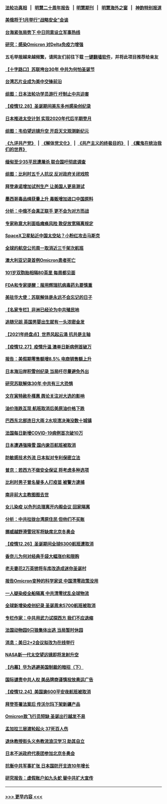 #### [法轮功真相](https://github.com/gfw-breaker/truth/blob/master/README.md?t=0) &nbsp;&nbsp;|&nbsp;&nbsp; [明慧二十周年报告](https://github.com/gfw-breaker/mh-reports/blob/master/README.md?t=0) &nbsp;&nbsp;|&nbsp;&nbsp;[明慧期刊](https://github.com/gfw-breaker/mh-qikan) &nbsp;&nbsp;|&nbsp;&nbsp; [明慧海外之窗](https://github.com/gfw-breaker/mh-news/blob/master/README.md?t=0) &nbsp;&nbsp;|&nbsp;&nbsp; [神韵特别报道](https://github.com/gfw-breaker/mh-news/blob/master/shenyun.md?t=0)
#### [美俄将于1月举行“战略安全”会谈](../pages/nsc418/n13465188.md?t=12290901) 
#### [台海紧张局势下 中日同意设立军事热线](../pages/nsc418/n13465084.md?t=12290901) 
#### [研究：感染Omicron 对Delta免疫力增强](../pages/nsc418/n13464889.md?t=12290901) 
#### 五毛举报越来越频繁，请网友们前往下载 [一键翻墙软件](https://github.com/gfw-breaker/ssr-accounts)，并将此项目推荐给亲友
#### [【十字路口】苏联垮台30年 中共为何怕圣诞节](../pages/nsc418/n13464662.md?t=12290901) 
#### [台湾芯片业成为美中交锋前沿](../pages/nsc418/n13464574.md?t=12290901) 
#### [组图：日本法轮功学员游行 吁制止中共迫害](../pages/nsc418/n13464287.md?t=12290901) 
#### [【疫情12.28】圣诞期间美东多州感染创纪录](../pages/nsc418/n13464234.md?t=12290901) 
#### [日本推进太空计划 实现2020年代后半期登月](../pages/nsc418/n13464089.md?t=12290901) 
#### [组图：韦伯望远镜升空 开启天文观测新纪元](../pages/nsc418/n13462182.md?t=12290901) 
#### [《九评共产党》](https://github.com/begood0513/9ping.md/blob/master/README.md) &nbsp;|&nbsp; [《解体党文化》](../../../../jtdwh.md/blob/master/README.md)  &nbsp;|&nbsp; [《共产主义的终极目的》](../../../../gczydzjmd.md/blob/master/README.md) &nbsp;|&nbsp; [《魔鬼在统治我们的世界》](../../../../mgztzwmdsj.md/blob/master/README.md) 
#### [缅甸至少35平民遭屠杀 联合国吁彻底调查](../pages/nsc418/n13463954.md?t=12290901) 
#### [组图：比利时五千人抗议 反对政府关闭戏院](../pages/nsc418/n13462326.md?t=12290901) 
#### [拜登承诺增加试剂生产 让美国人更易测试](../pages/nsc418/n13463567.md?t=12290901) 
#### [墨西哥毒品缉获量上升 毒贩增加进口中国原料](../pages/nsc418/n13463368.md?t=12290901) 
#### [分析：中俄不会真正联手 更不会为对方而战](../pages/nsc418/n13462949.md?t=12290901) 
#### [专家称意大利面临瘫痪风险 敦促放宽隔离规定](../pages/nsc418/n13463015.md?t=12290901) 
#### [SpaceX卫星贴近中国太空站？小粉红攻击马斯克](../pages/nsc418/n13463012.md?t=12290901) 
#### [全球的航空公司周一取消近三千架次航班](../pages/nsc418/n13462827.md?t=12290901) 
#### [澳大利亚记录首例Omicron患者死亡](../pages/nsc418/n13462905.md?t=12290901) 
#### [101岁双胞胎相隔80英里 每周都见面](../pages/nsc418/n13462530.md?t=12290901) 
#### [FDA和专家提醒：服用辉瑞抗病毒药丸要慎重](../pages/nsc418/n13462402.md?t=12290901) 
#### [美驻华大使：苏联解体是永远不会忘记的日子](../pages/nsc418/n13462711.md?t=12290901) 
#### [【名家专栏】非洲已经沦为中共殖民地](../pages/nsc418/n13460616.md?t=12290901) 
#### [追随兄姐 英国男婴出生就有一头浓密金发](../pages/nsc418/n13462047.md?t=12290901) 
#### [【2021年终盘点】世界风起云涌 抗共是主轴](../pages/nsc418/n13456221.md?t=12290901) 
#### [【疫情12.27】疫情升温 澳单日新病例首破万](../pages/nsc418/n13462116.md?t=12290901) 
#### [报告：美假期零售额增8.5% 电商销售额上升](../pages/nsc418/n13461858.md?t=12290901) 
#### [日本海沿岸积雪创纪录 当局吁尽量避免外出](../pages/nsc418/n13462072.md?t=12290901) 
#### [研究苏联解体30年 中共有三大恐惧](../pages/nsc418/n13461749.md?t=12290901) 
#### [文在寅特赦朴槿惠 舆论关注对大选的影响](../pages/nsc418/n13461595.md?t=12290901) 
#### [油价涨跌互现 航班取消后美原油价格下跌](../pages/nsc418/n13461307.md?t=12290901) 
#### [巴西东北部连日大雨 2水坝溃决淹没数十城镇](../pages/nsc418/n13461503.md?t=12290901) 
#### [法国每日新增COVID-19病例首次破10万](../pages/nsc418/n13460869.md?t=12290901) 
#### [日本遭遇强降雪 国内逾百航班被取消](../pages/nsc418/n13460973.md?t=12290901) 
#### [防敏感技术外流 日本拟对专利保密立法](../pages/nsc418/n13460939.md?t=12290901) 
#### [普京：若西方不做安全保证 将考虑多种选项](../pages/nsc418/n13460775.md?t=12290901) 
#### [比利时男子冒名替多人打疫苗 被警方逮捕](../pages/nsc418/n13460797.md?t=12290901) 
#### [南非前大主教图图去世](../pages/nsc418/n13460807.md?t=12290901) 
#### [女儿染疫 以色列总理离开内阁会议 回家隔离](../pages/nsc418/n13460776.md?t=12290901) 
#### [分析：中共拉拢台湾原住民 但他们不买账](../pages/nsc418/n13460741.md?t=12290901) 
#### [挪威越野滑雪冠军将缺席北京冬奥会](../pages/nsc418/n13460691.md?t=12290901) 
#### [【疫情12.26】圣诞期间全球6300航班遭取消](../pages/nsc418/n13460444.md?t=12290901) 
#### [香奈儿为何对经典手袋大幅涨价和限购](../pages/nsc418/n13456980.md?t=12290901) 
#### [老夫妻花2万英镑将车库改造成迷你圣诞村](../pages/nsc418/n13460047.md?t=12290901) 
#### [报告Omicron变种的科学家说 中国清零政策没用](../pages/nsc418/n13459864.md?t=12290901) 
#### [一人疑染疫全船隔离 中共清零扰乱全球物流](../pages/nsc418/n13459758.md?t=12290901) 
#### [全球新增染疫创纪录 圣诞周末5700航班被取消](../pages/nsc418/n13459680.md?t=12290901) 
#### [专栏作家：中共用武力试探西方 我们不应退缩](../pages/nsc418/n13458509.md?t=12290901) 
#### [法国动物园9只狼集体出逃 当局暂时休园](../pages/nsc418/n13459246.md?t=12290901) 
#### [消息：美日2+2会议拟改为在线举行](../pages/nsc418/n13459085.md?t=12290901) 
#### [NASA新一代太空望远镜即将发射升空](../pages/nsc418/n13458992.md?t=12290901) 
#### [【内幕】华为逃避美国制裁的暗招（下）](../pages/nsc418/n13454204.md?t=12290901) 
#### [国际谴责中共人权 美品牌商谨慎投放奥运广告](../pages/nsc418/n13458493.md?t=12290901) 
#### [【疫情12.24】美国逾600平安夜航班被取消](../pages/nsc418/n13457415.md?t=12290901) 
#### [拜登签署法案后 传沃尔玛下架新疆产品](../pages/nsc418/n13458177.md?t=12290901) 
#### [Omicron致飞行员短缺 圣诞出行越发不易](../pages/nsc418/n13457823.md?t=12290901) 
#### [孟加拉三层渡轮起火 37死百人伤](../pages/nsc418/n13457908.md?t=12290901) 
#### [退休教授街头义务教流浪汉学习 助其自立](../pages/nsc418/n13457267.md?t=12290901) 
#### [日本不派政府代表团参加北京冬奥会](../pages/nsc418/n13457003.md?t=12290901) 
#### [抗衡中共军事扩张 日本国防开支连10年增长](../pages/nsc418/n13456888.md?t=12290901) 
#### [研究报告：虚假账户如九头蛇 替中共扩大宣传](../pages/nsc418/n13456668.md?t=12290901) 

----
#### [ >>> 更早内容 <<< ](../indexes/nsc418-earlier.md)
